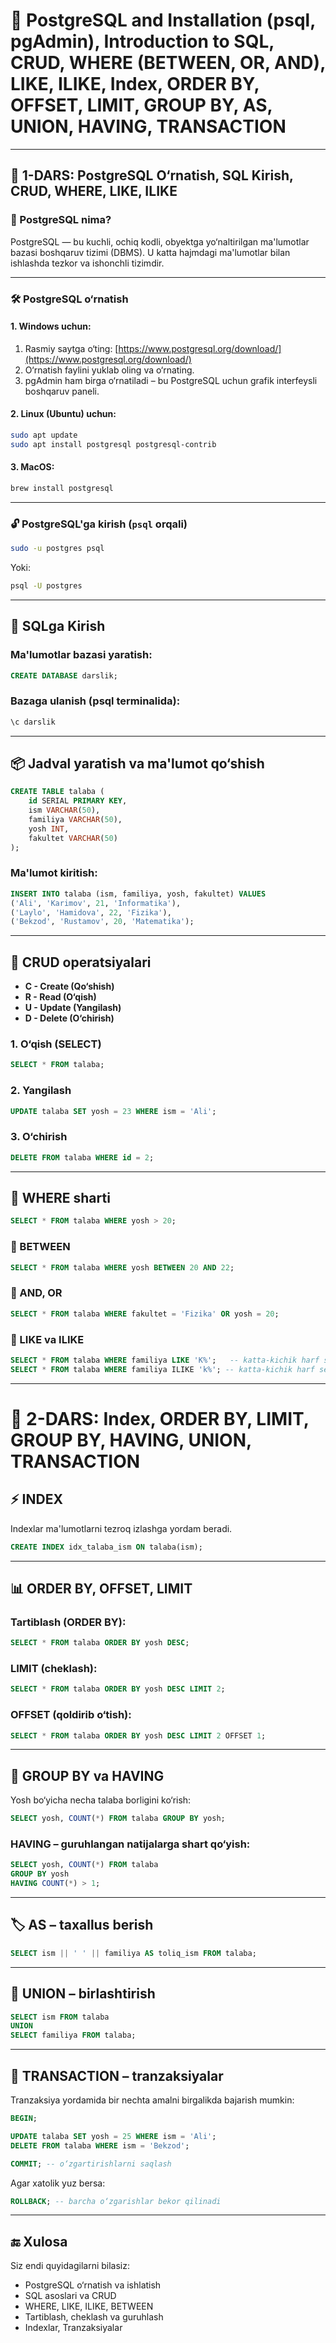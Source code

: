 # 📘 **PostgreSQL and Installation (psql, pgAdmin), Introduction to SQL, CRUD, WHERE (BETWEEN, OR, AND), LIKE, ILIKE, Index, ORDER BY, OFFSET, LIMIT, GROUP BY, AS, UNION, HAVING, TRANSACTION**

---

## 🔧 1-DARS: PostgreSQL O‘rnatish, SQL Kirish, CRUD, WHERE, LIKE, ILIKE

### 📌 PostgreSQL nima?

PostgreSQL — bu kuchli, ochiq kodli, obyektga yo‘naltirilgan ma'lumotlar bazasi boshqaruv tizimi (DBMS). U katta hajmdagi ma'lumotlar bilan ishlashda tezkor va ishonchli tizimdir.

---

### 🛠️ PostgreSQL o‘rnatish

#### 1. Windows uchun:

1. Rasmiy saytga o‘ting: [https://www.postgresql.org/download/](https://www.postgresql.org/download/)
2. O‘rnatish faylini yuklab oling va o‘rnating.
3. pgAdmin ham birga o‘rnatiladi – bu PostgreSQL uchun grafik interfeysli boshqaruv paneli.

#### 2. Linux (Ubuntu) uchun:

```bash
sudo apt update
sudo apt install postgresql postgresql-contrib
```

#### 3. MacOS:

```bash
brew install postgresql
```

---

### 🔓 PostgreSQL'ga kirish (`psql` orqali)

```bash
sudo -u postgres psql
```

Yoki:

```bash
psql -U postgres
```

---

## 📘 SQLga Kirish

### Ma'lumotlar bazasi yaratish:

```sql
CREATE DATABASE darslik;
```

### Bazaga ulanish (psql terminalida):

```bash
\c darslik
```

---

## 📦 Jadval yaratish va ma'lumot qo‘shish

```sql
CREATE TABLE talaba (
    id SERIAL PRIMARY KEY,
    ism VARCHAR(50),
    familiya VARCHAR(50),
    yosh INT,
    fakultet VARCHAR(50)
);
```

### Ma'lumot kiritish:

```sql
INSERT INTO talaba (ism, familiya, yosh, fakultet) VALUES
('Ali', 'Karimov', 21, 'Informatika'),
('Laylo', 'Hamidova', 22, 'Fizika'),
('Bekzod', 'Rustamov', 20, 'Matematika');
```

---

## 🧮 CRUD operatsiyalari

* **C - Create (Qo‘shish)**
* **R - Read (O‘qish)**
* **U - Update (Yangilash)**
* **D - Delete (O‘chirish)**

### 1. **O‘qish (SELECT)**

```sql
SELECT * FROM talaba;
```

### 2. **Yangilash**

```sql
UPDATE talaba SET yosh = 23 WHERE ism = 'Ali';
```

### 3. **O‘chirish**

```sql
DELETE FROM talaba WHERE id = 2;
```

---

## 🧪 WHERE sharti

```sql
SELECT * FROM talaba WHERE yosh > 20;
```

### 🔹 BETWEEN

```sql
SELECT * FROM talaba WHERE yosh BETWEEN 20 AND 22;
```

### 🔹 AND, OR

```sql
SELECT * FROM talaba WHERE fakultet = 'Fizika' OR yosh = 20;
```

### 🔹 LIKE va ILIKE

```sql
SELECT * FROM talaba WHERE familiya LIKE 'K%';   -- katta-kichik harf sezadi
SELECT * FROM talaba WHERE familiya ILIKE 'k%'; -- katta-kichik harf sezmaydi
```

---

# 🧠 **2-DARS: Index, ORDER BY, LIMIT, GROUP BY, HAVING, UNION, TRANSACTION**

## ⚡ INDEX

Indexlar ma'lumotlarni tezroq izlashga yordam beradi.

```sql
CREATE INDEX idx_talaba_ism ON talaba(ism);
```

---

## 📊 ORDER BY, OFFSET, LIMIT

### Tartiblash (ORDER BY):

```sql
SELECT * FROM talaba ORDER BY yosh DESC;
```

### LIMIT (cheklash):

```sql
SELECT * FROM talaba ORDER BY yosh DESC LIMIT 2;
```

### OFFSET (qoldirib o‘tish):

```sql
SELECT * FROM talaba ORDER BY yosh DESC LIMIT 2 OFFSET 1;
```

---

## 👥 GROUP BY va HAVING

Yosh bo‘yicha necha talaba borligini ko‘rish:

```sql
SELECT yosh, COUNT(*) FROM talaba GROUP BY yosh;
```

### HAVING – guruhlangan natijalarga shart qo‘yish:

```sql
SELECT yosh, COUNT(*) FROM talaba
GROUP BY yosh
HAVING COUNT(*) > 1;
```

---

## 🏷️ AS – taxallus berish

```sql
SELECT ism || ' ' || familiya AS toliq_ism FROM talaba;
```

---

## 🔗 UNION – birlashtirish

```sql
SELECT ism FROM talaba
UNION
SELECT familiya FROM talaba;
```

---

## 💾 TRANSACTION – tranzaksiyalar

Tranzaksiya yordamida bir nechta amalni birgalikda bajarish mumkin:

```sql
BEGIN;

UPDATE talaba SET yosh = 25 WHERE ism = 'Ali';
DELETE FROM talaba WHERE ism = 'Bekzod';

COMMIT; -- o‘zgartirishlarni saqlash
```

Agar xatolik yuz bersa:

```sql
ROLLBACK; -- barcha o‘zgarishlar bekor qilinadi
```

---

## 🔚 Xulosa

Siz endi quyidagilarni bilasiz:

* PostgreSQL o‘rnatish va ishlatish
* SQL asoslari va CRUD
* WHERE, LIKE, ILIKE, BETWEEN
* Tartiblash, cheklash va guruhlash
* Indexlar, Tranzaksiyalar
